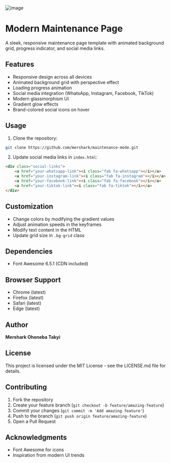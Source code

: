 ![image](https://github.com/user-attachments/assets/08aef418-732a-46fe-956e-da70540d5d21)

# Modern Maintenance Page

A sleek, responsive maintenance page template with animated background grid, progress indicator, and social media links.

## Features

- Responsive design across all devices
- Animated background grid with perspective effect
- Loading progress animation
- Social media integration (WhatsApp, Instagram, Facebook, TikTok)
- Modern glassmorphism UI
- Gradient glow effects
- Brand-colored social icons on hover

## Usage

1. Clone the repository:
```bash
git clone https://github.com/mershark/maintenance-mode.git
```

2. Update social media links in `index.html`:
```html
<div class="social-links">
    <a href="your-whatsapp-link"><i class="fab fa-whatsapp"></i></a>
    <a href="your-instagram-link"><i class="fab fa-instagram"></i></a>
    <a href="your-facebook-link"><i class="fab fa-facebook"></i></a>
    <a href="your-tiktok-link"><i class="fab fa-tiktok"></i></a>
</div>
```

## Customization

- Change colors by modifying the gradient values
- Adjust animation speeds in the keyframes
- Modify text content in the HTML
- Update grid size in `.bg-grid` class

## Dependencies

- Font Awesome 6.5.1 (CDN included)

## Browser Support

- Chrome (latest)
- Firefox (latest)
- Safari (latest)
- Edge (latest)

## Author

**Mershark Oheneba Takyi**

## License

This project is licensed under the MIT License - see the LICENSE.md file for details.

## Contributing

1. Fork the repository
2. Create your feature branch (`git checkout -b feature/amazing-feature`)
3. Commit your changes (`git commit -m 'Add amazing feature'`)
4. Push to the branch (`git push origin feature/amazing-feature`)
5. Open a Pull Request

## Acknowledgments

- Font Awesome for icons
- Inspiration from modern UI trends
